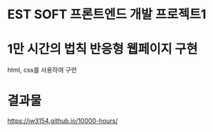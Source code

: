 ﻿# EST SOFT 프론트엔드 개발 프로젝트1


# 1만 시간의 법칙 반응형 웹페이지 구현
html, css를 사용하여 구련

# 결과물
https://jw3154.github.io/10000-hours/
